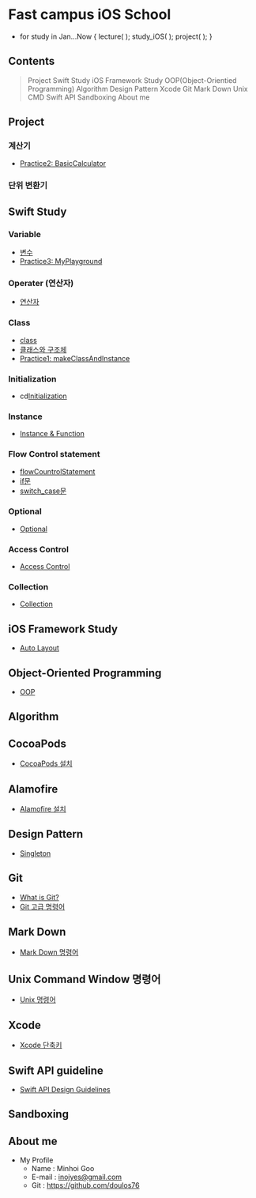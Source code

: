 # Fast campus __iOS__ School #

- for study in Jan...Now { lecture( ); study_iOS( ); project( ); }

## Contents ##

> Project
> Swift Study
> iOS Framework Study
> OOP(Object-Orientied Programming)
> Algorithm
> Design Pattern
> Xcode
> Git
> Mark Down
> Unix CMD
> Swift API
> Sandboxing
> About me

## Project ##

### 계산기 ###

* [Practice2: BasicCalculator](/Practice/BasicCalculator/BasicCalculator.md "Practice2: BasicCalculator")

### 단위 변환기 ###


## Swift Study ##

### Variable ###

* [변수](Practice/Variable.md "변수")
* [Practice3: MyPlayground](/Practice/MyPlayground/VariablesAndFunction.md "Practice3: VariablesAndFunction")

### Operater (연산자) ###

* [연산자](Practice/operator.md "연산자")

### Class ###
* [class](Class/class.md "class")
* [클래스와 구조체](Practice/classAndStructure.md "클래스와 구조체")   
* [Practice1: makeClassAndInstance](/Practice/FunctionTest/ClassAndInstanceMake.md "Practice1: makeClassAndInstance")

### Initialization ###

* cd[Initialization](Practice/Initialization.md "Initialization")

### Instance ###

* [Instance & Function](Practice/functionPractice.md "Instance & Function")
 
### Flow Control statement ###

* [flowCountrolStatement](Practice/flowCountrolStatement.md "flowCountrolStatement")
* [if문](/Practice/if_Statement.md "if문")
* [switch_case문](/Practice/switchcase.md "switch_case문")

### Optional ###
* [Optional](Practice/Optional.md "Optional")

### Access Control ###
* [Access Control](Practice/AccessControl.md "Access Control")

### Collection ###
* [Collection](Practice/CollectionType.md "Collection")



## iOS Framework Study ##

* [Auto Layout](/Class/Lecture_AutoLayout.md "Auto Layout")

## Object-Oriented Programming ##

* [OOP](/Class/oopbasic.md "OOP")
 
## Algorithm ##


## CocoaPods

* [CocoaPods 설치](/Practice/InstallCocoaPods.md "CocoaPods 설치")
## Alamofire

* [Alamofire 설치](/Practice/InstallAlamofire.md "Alamofire 설치")

## Design Pattern ##

* [Singleton](/Class/DesignPattern-Singleton.md "Singleton") 

## Git ##

* [What is Git?](/Class/Git_SelfStudy.pdf "What is Git?")
* [Git 고급 명령어](/Practice/Git.md "Git 고급 명령어")

## Mark Down ##

* [Mark Down 명령어](Class/MarkdownGrammar.md "Mark Down 명령어")


## Unix Command Window 명령어 ##

* [Unix 명령어](Class/unixCommand.md "Unix 명령어")

## Xcode ##

 * [Xcode 단축키](Class/xcodeshortcut.md "Xcode 단축키")

## Swift API guideline ##

 * [Swift API Design Guidelines](Practice/Swift_API_Design_Guidelines.md "Swift API Design Guidelines") 

## Sandboxing ##



## About me ##

* My Profile
  + Name : Minhoi Goo
  + E-mail : <inojyes@gmail.com>
  + Git : <https://github.com/doulos76>
 


